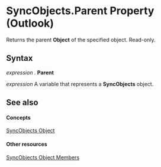 
# SyncObjects.Parent Property (Outlook)

Returns the parent  **Object** of the specified object. Read-only.


## Syntax

 _expression_ . **Parent**

 _expression_ A variable that represents a **SyncObjects** object.


## See also


#### Concepts


[SyncObjects Object](88e59f63-d834-b174-bbda-0af0cf2d0520.md)
#### Other resources


[SyncObjects Object Members](f8302d59-6a53-bd63-be46-6e7398038e09.md)
